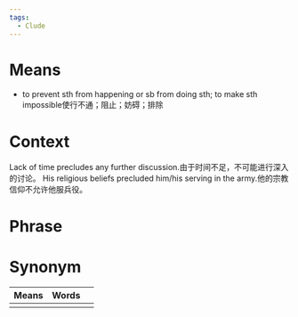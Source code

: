 ```yaml
---
tags:
  - Clude
---
```

# Means
- to prevent sth from happening or sb from doing sth; to make sth impossible使行不通；阻止；妨碍；排除
# Context
Lack of time precludes any further discussion.由于时间不足，不可能进行深入的讨论。
His religious beliefs precluded him/his serving in the army.他的宗教信仰不允许他服兵役。
# Phrase

# Synonym
| Means | Words |     |
| ----- | ----- | --- |
|       |       |     |
